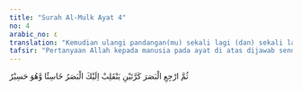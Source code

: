 ```yaml
---
title: "Surah Al-Mulk Ayat 4"
no: 4
arabic_no: ٤
translation: "Kemudian ulangi pandangan(mu) sekali lagi (dan) sekali lagi, niscaya pandanganmu akan kembali kepadamu tanpa menemukan cacat dan ia (pandanganmu) dalam keadaan letih."
tafsir: "Pertanyaan Allah kepada manusia pada ayat di atas dijawab sendiri oleh Allah pada ayat ini dengan mengatakan bahwa sekali pun manusia berulang-ulang memperhatikan, mempelajari, dan merenungkan seluruh ciptaan Allah, pasti ia tidak akan menemukan kekurangan dan cacat, walau sedikit pun. Jika mereka terus-menerus melakukan yang demikian itu, bahkan seluruh hidup dan kehidupannya digunakan untuk itu, akhirnya ia hanya akan merasa dan tidak akan menemukan kekurangan, sampai ia mati dan kembali kepada Tuhannya.\n\nDari ayat ini, dapat dipahami bahwa tidak ada seorang pun di antara manusia yang sanggup mencari kekurangan pada ciptaan Allah. Jika ada di antara manusia yang sanggup, hal ini berarti bahwa dia mengetahui seluruh ilmu Allah. Sampai saat ini belum ada seorang pun yang mengetahuinya dan tidak akan ada seorang pun yang dapat memiliki seluruh ilmu Allah. Seandainya ada di antara manusia yang dianggap paling luas ilmunya, maka ilmu yang diketahuinya itu hanyalah merupakan sebahagian kecil dari ilmu Allah. Akan tetapi, banyak di antara manusia yang tidak mau menyadari kelemahan dan kekurangannya, sehingga mereka tetap ingkar kepada-Nya."
---
```

ثُمَّ ارْجِعِ الْبَصَرَ كَرَّتَيْنِ يَنْقَلِبْ اِلَيْكَ الْبَصَرُ خَاسِئًا وَّهُوَ حَسِيْرٌ 